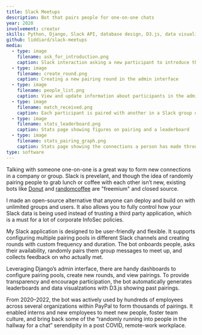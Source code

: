 ```yaml
---
title: Slack Meetups
description: Bot that pairs people for one-on-one chats
year: 2020
involvement: creator
skills: Python, Django, Slack API, database design, D3.js, data visualization
github: liddiard/slack-meetups
media:
  - type: image
    filename: ask_for_introduction.png
    caption: Slack interaction asking a new participant to introduce themselves to complete onboarding
  - type: image
    filename: create_round.png
    caption: Creating a new pairing round in the admin interface
  - type: image
    filename: people_list.png
    caption: View and update information about participants in the admin interface
  - type: image
    filename: match_received.png
    caption: Each participant is paired with another in a Slack group direct message
  - type: image
    filename: stats_leaderboard.png
    caption: Stats page showing figures on pairing and a leaderboard
  - type: image
    filename: stats_pairing_graph.png
    caption: Stats page showing the connections a person has made through the bot. Orange lines show pairs that met, while gray lines show pairs that didn’t. Circles are sized based on the number of people each person has met.
type: software
---
```


Talking with someone one-on-one is a great way to form new connections in a company or group. Slack is prevelant, and though the idea of randomly pairing people to grab lunch or coffee with each other isn’t new, existing bots like [Donut](https://www.donut.com) and [randomcoffee](https://www.random-coffee.com/) are "freemium" and closed source.

I made an open-source alternative that anyone can deploy and build on with unlimited groups and users. It also allows you to fully control how your Slack data is being used instead of trusting a third party application, which is a must for a lot of corporate InfoSec policies.

My Slack application is designed to be user-friendly and flexible. It supports configuring multiple pairing pools in different Slack channels and creating rounds with custom frequency and duration. The bot onboards people, asks their availability, randomly pairs them group messages to meet up, and collects feedback on who actually met.

Leveraging Django’s admin interface, there are handy dashboards to configure pairing pools, create new rounds, and view pairings. To provide transparency and encourage participation, the bot automatically generates leaderboards and data visualzations with D3.js showing past pairings.

From 2020–2022, the bot was actively used by hundreds of employees across several organizations within PayPal to form thousands of pairings. It enabled interns and new employees to meet new people, foster team culture, and bring back some of the “randomly running into people in the hallway for a chat” serendipity in a post COVID, remote-work workplace.